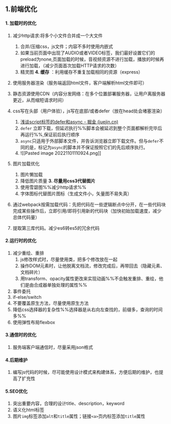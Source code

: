 ## 1.前端优化
#### 1. 加载时的优化
1. 减少http请求:将多个小文件合并成一个大文件
	1. 合并/压缩css，js文件；内容不多时使用内嵌式
	2. 如果当前页面中出现了AUDIO或者VIDEO标签，我们最好设置它们的preload为none,页面加载的时候，音视频资源不进行加载，播放的时候再进行加载，（减少页面首次加载HTTP请求的次数）
	3. 精灵图
	**4. 缓存** ：利用缓存不重复加载相同的资源（express）
	
2. 使用服务器渲染（服务端返回html文件，客户端解析html文件即可）
3. 静态资源使用CDN（内容分发网络：在多个位置部署服务器，让用户离服务器更近，从而缩短请求时间）
4. css写在头部（用户体验），js写在底部/或者defer（放在head处会堵塞渲染）
	1. [浅谈script标签的defer和async - 掘金 (juejin.cn)](https://juejin.cn/post/6844903560879013896)
	2. `defer` 立即下载，但延迟执行%%脚本会被延迟到整个页面都解析完毕后再运行%%,保证前后执行顺序
	3. `async`只适用于外部脚本文件，并告诉浏览器立即下载文件。但与`defer`不同的是，标记为`async`的脚本并不保证按照它们的先后顺序执行。
	4. ![[Pasted image 20221101110924.png]]
5. 图片加载优化
	1. 图片懒加载
	2. 降低图片质量
	**3. 尽量用css3代替图片**
	4. 使用雪碧图%%减少http请求%%
	5. 字体图标代替图片图标（生成文件小，矢量图不易失真）
6. 通过webpack按需加载代码：先把代码在一些逻辑断点中分开，在一些代码块完成某些操作后，立即引用/即将引用新的代码块（加快初始加载速度，减少总体代码量）
7. 提取第三库代码。减少es6转es5的冗余代码

#### 2.运行时的优化
 1. 减少重绘、重排
	1. js修改样式时，尽量使用类，把多个修改放在一起
	2. 操作DOM元素时，让他脱离文档流，修改完成后，再带回去（隐藏元素、文档碎片）
	3. 用transform、opacity属性更改来实现动画%%不会触发重排、重绘，他们是由合成器单独处理的属性%%
2. 事件委托
3. if-else/switch
4. 不要覆盖原生方法，尽量使用原生方法
5. 降低css选择器的复杂性%%选择器是从右向左查找的，前缀多，查询的时间多%%
6. 使用弹性布局flexbox
#### 3.通信时的优化
1. 服务端客户端通信时，尽量采用json格式
#### 4.后期维护
1.  编写js代码的时候，尽可能使用设计模式来构建体系，方便后期的维护，也提高了扩充性
#### 5.SEO优化
1. 突出重要内容，合理的设计title、description，keyword
2. 语义化html标签
3. 图片`img`标签添加`alt`和`title`属性；链接`<a>`页内标签添加`title`属性